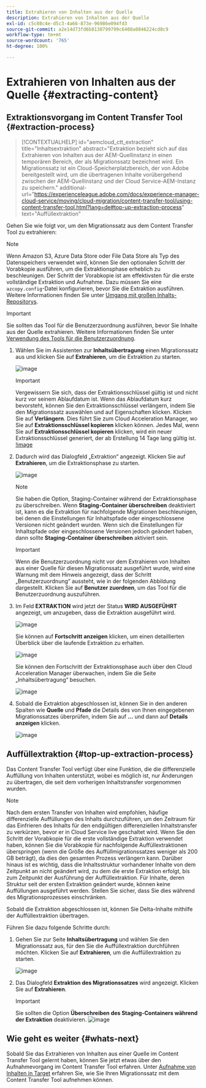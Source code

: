 ```yaml
---
title: Extrahieren von Inhalten aus der Quelle
description: Extrahieren von Inhalten aus der Quelle
exl-id: c5c08c4e-d5c3-4a66-873e-96986e094fd3
source-git-commit: a2e14d73fd6b8138799799c6408a0846224cd8c9
workflow-type: tm+mt
source-wordcount: '765'
ht-degree: 100%

---
```


# Extrahieren von Inhalten aus der Quelle {#extracting-content}

## Extraktionsvorgang im Content Transfer Tool {#extraction-process}

>[!CONTEXTUALHELP]
>id="aemcloud_ctt_extraction"
>title="Inhaltsextraktion"
>abstract="Extraktion bezieht sich auf das Extrahieren von Inhalten aus der AEM-Quellinstanz in einen temporären Bereich, der als Migrationssatz bezeichnet wird. Ein Migrationssatz ist ein Cloud-Speicherplatzbereich, der von Adobe bereitgestellt wird, um die übertragenen Inhalte vorübergehend zwischen der AEM-Quellinstanz und der Cloud Service-AEM-Instanz zu speichern."
>additional-url="https://experienceleague.adobe.com/docs/experience-manager-cloud-service/moving/cloud-migration/content-transfer-tool/using-content-transfer-tool.html?lang=de#top-up-extraction-process" text="Auffüllextraktion"


Gehen Sie wie folgt vor, um den Migrationssatz aus dem Content Transfer Tool zu extrahieren:

>[!NOTE]
>Wenn Amazon S3, Azure Data Store oder File Data Store als Typ des Datenspeichers verwendet wird, können Sie den optionalen Schritt der Vorabkopie ausführen, um die Extraktionsphase erheblich zu beschleunigen. Der Schritt der Vorabkopie ist am effektivsten für die erste vollständige Extraktion und Aufnahme. Dazu müssen Sie eine `azcopy.config`-Datei konfigurieren, bevor Sie die Extraktion ausführen. Weitere Informationen finden Sie unter [Umgang mit großen Inhalts-Repositorys](https://experienceleague.adobe.com/docs/experience-manager-cloud-service/moving/cloud-migration/content-transfer-tool/handling-large-content-repositories.html?lang=de).

>[!IMPORTANT]
>Sie sollten das Tool für die Benutzerzuordnung ausführen, bevor Sie Inhalte aus der Quelle extrahieren. Weitere Informationen finden Sie unter [Verwendung des Tools für die Benutzerzuordnung](https://experienceleague.adobe.com/docs/experience-manager-cloud-service/moving/cloud-migration/content-transfer-tool/user-mapping-tool/using-user-mapping-tool.html?lang=de).

1. Wählen Sie im Assistenten zur **Inhaltsübertragung** einen Migrationssatz aus und klicken Sie auf **Extrahieren**, um die Extraktion zu starten.

   ![image](/help/journey-migration/content-transfer-tool/assets-ctt/cttcam12.png)

   >[!IMPORTANT]
   >
   >Vergewissern Sie sich, dass der Extraktionsschlüssel gültig ist und nicht kurz vor seinem Ablaufdatum ist. Wenn das Ablaufdatum kurz bevorsteht, können Sie den Extraktionsschlüssel verlängern, indem Sie den Migrationssatz auswählen und auf Eigenschaften klicken. Klicken Sie auf **Verlängern**. Dies führt Sie zum Cloud Acceleration Manager, wo Sie auf **Extraktionsschlüssel kopieren** klicken können. Jedes Mal, wenn Sie auf **Extraktionsschlüssel kopieren** klicken, wird ein neuer Extraktionsschlüssel generiert, der ab Erstellung 14 Tage lang gültig ist.
   >[!image](/help/journey-migration/content-transfer-tool/assets-ctt/cttcam13.png)

1. Dadurch wird das Dialogfeld „Extraktion“ angezeigt. Klicken Sie auf **Extrahieren**, um die Extraktionsphase zu starten.

   ![image](/help/journey-migration/content-transfer-tool/assets-ctt/cttcam14.png)

   >[!NOTE]
   >Sie haben die Option, Staging-Container während der Extraktionsphase zu überschreiben. Wenn **Staging-Container überschreiben** deaktiviert ist, kann es die Extraktion für nachfolgende Migrationen beschleunigen, bei denen die Einstellungen für Inhaltspfade oder eingeschlossene Versionen nicht geändert wurden. Wenn sich die Einstellungen für Inhaltspfade oder eingeschlossene Versionen jedoch geändert haben, dann sollte **Staging-Container überschreiben** aktiviert sein.

   >[!IMPORTANT]
   >Wenn die Benutzerzuordnung nicht vor dem Extrahieren von Inhalten aus einer Quelle für diesen Migrationssatz ausgeführt wurde, wird eine Warnung mit dem Hinweis angezeigt, dass der Schritt „Benutzerzuordnung“ aussteht, wie in der folgenden Abbildung dargestellt. Klicken Sie auf **Benutzer zuordnen**, um das Tool für die Benutzerzuordnung auszuführen.

1. Im Feld **EXTRAKTION** wird jetzt der Status **WIRD AUSGEFÜHRT** angezeigt, um anzugeben, dass die Extraktion ausgeführt wird.

   ![image](/help/journey-migration/content-transfer-tool/assets-ctt/cttcam15.png)

   Sie können auf **Fortschritt anzeigen** klicken, um einen detaillierten Überblick über die laufende Extraktion zu erhalten.

   ![image](/help/journey-migration/content-transfer-tool/assets-ctt/cttcam16.png)

   Sie können den Fortschritt der Extraktionsphase auch über den Cloud Acceleration Manager überwachen, indem Sie die Seite „Inhaltsübertragung“ besuchen.

   ![image](/help/journey-migration/content-transfer-tool/assets-ctt/cttcam17.png)

1. Sobald die Extraktion abgeschlossen ist, können Sie in den anderen Spalten wie **Quelle** und **Pfade** die Details des von Ihnen eingegebenen Migrationssatzes überprüfen, indem Sie auf **...** und dann auf **Details anzeigen** klicken.

   ![image](/help/journey-migration/content-transfer-tool/assets-ctt/cttcam18.png)


## Auffüllextraktion {#top-up-extraction-process}

Das Content Transfer Tool verfügt über eine Funktion, die die differenzielle Auffüllung von Inhalten unterstützt, wobei es möglich ist, nur Änderungen zu übertragen, die seit dem vorherigen Inhaltstransfer vorgenommen wurden.

>[!NOTE]
>Nach dem ersten Transfer von Inhalten wird empfohlen, häufige differenzielle Auffüllungen des Inhalts durchzuführen, um den Zeitraum für das Einfrieren des Inhalts für den endgültigen differenziellen Inhaltstransfer zu verkürzen, bevor er in Cloud Service live geschaltet wird. Wenn Sie den Schritt der Vorabkopie für die erste vollständige Extraktion verwendet haben, können Sie die Vorabkopie für nachfolgende Auffüllextraktionen überspringen (wenn die Größe des Auffüllmigrationssatzes weniger als 200 GB beträgt), da dies den gesamten Prozess verlängern kann.
>Darüber hinaus ist es wichtig, dass die Inhaltsstruktur vorhandener Inhalte von dem Zeitpunkt an nicht geändert wird, zu dem die erste Extraktion erfolgt, bis zum Zeitpunkt der Ausführung der Auffüllextraktion. Für Inhalte, deren Struktur seit der ersten Extraktion geändert wurde, können keine Auffüllungen ausgeführt werden. Stellen Sie sicher, dass Sie dies während des Migrationsprozesses einschränken.

Sobald die Extraktion abgeschlossen ist, können Sie Delta-Inhalte mithilfe der Auffüllextraktion übertragen.

Führen Sie dazu folgende Schritte durch:

1. Gehen Sie zur Seite **Inhaltsübertragung** und wählen Sie den Migrationssatz aus, für den Sie die Auffüllextraktion durchführen möchten. Klicken Sie auf **Extrahieren**, um die Auffüllextraktion zu starten.

   ![image](/help/journey-migration/content-transfer-tool/assets-ctt/cttcam19.png)

1. Das Dialogfeld **Extraktion des Migrationssatzes** wird angezeigt. Klicken Sie auf **Extrahieren**.

   >[!IMPORTANT]
   >Sie sollten die Option **Überschreiben des Staging-Containers während der Extraktion** deaktivieren.
   >![image](/help/journey-migration/content-transfer-tool/assets-ctt/cttcam20.png)


## Wie geht es weiter {#whats-next}

Sobald Sie das Extrahieren von Inhalten aus einer Quelle im Content Transfer Tool gelernt haben, können Sie jetzt etwas über den Aufnahmevorgang im Content Transfer Tool erfahren. Unter [Aufnahme von Inhalten in Target](/help/journey-migration/content-transfer-tool/using-content-transfer-tool/ingesting-content.md) erfahren Sie, wie Sie Ihren Migrationssatz mit dem Content Transfer Tool aufnehmen können.

